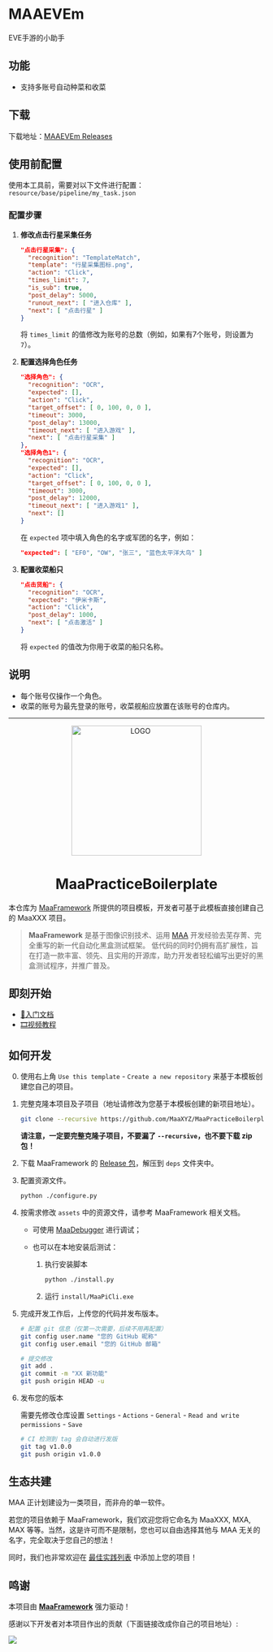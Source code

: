 # MAAEVEm
EVE手游的小助手

## 功能
- 支持多账号自动种菜和收菜

## 下载
下载地址：[MAAEVEm Releases](https://github.com/DGGK233/MAAEVEm/releases)

## 使用前配置

使用本工具前，需要对以下文件进行配置：`resource/base/pipeline/my_task.json`

### 配置步骤

1. **修改点击行星采集任务**
   ```json
   "点击行星采集": {
     "recognition": "TemplateMatch",
     "template": "行星采集图标.png",
     "action": "Click",
     "times_limit": 7,
     "is_sub": true,
     "post_delay": 5000,
     "runout_next": [ "进入仓库" ],
     "next": [ "点击行星" ]
   }
   ```
   将 `times_limit` 的值修改为账号的总数（例如，如果有7个账号，则设置为 `7`）。

2. **配置选择角色任务**
   ```json
   "选择角色": {
     "recognition": "OCR",
     "expected": [],
     "action": "Click",
     "target_offset": [ 0, 100, 0, 0 ],
     "timeout": 3000,
     "post_delay": 13000,
     "timeout_next": [ "进入游戏" ],
     "next": [ "点击行星采集" ]
   },
   "选择角色1": {
     "recognition": "OCR",
     "expected": [],
     "action": "Click",
     "target_offset": [ 0, 100, 0, 0 ],
     "timeout": 3000,
     "post_delay": 12000,
     "timeout_next": [ "进入游戏1" ],
     "next": []
   }
   ```
   在 `expected` 项中填入角色的名字或军团的名字，例如：
   ```json
   "expected": [ "EF0", "OW", "张三", "蓝色太平洋大鸟" ]
   ```

3. **配置收菜船只**
   ```json
   "点击货船": {
     "recognition": "OCR",
     "expected": "伊米卡斯",
     "action": "Click",
     "post_delay": 1000,
     "next": [ "点击激活" ]
   }
   ```
   将 `expected` 的值改为你用于收菜的船只名称。

## 说明
- 每个账号仅操作一个角色。
- 收菜的账号为最先登录的账号，收菜舰船应放置在该账号的仓库内。

---

<!-- markdownlint-disable MD033 MD041 -->
<p align="center">
  <img alt="LOGO" src="https://cdn.jsdelivr.net/gh/MaaAssistantArknights/design@main/logo/maa-logo_512x512.png" width="256" height="256" />
</p>

<div align="center">

# MaaPracticeBoilerplate

</div>

本仓库为 [MaaFramework](https://github.com/MaaXYZ/MaaFramework) 所提供的项目模板，开发者可基于此模板直接创建自己的 MaaXXX 项目。

> **MaaFramework** 是基于图像识别技术、运用 [MAA](https://github.com/MaaAssistantArknights/MaaAssistantArknights) 开发经验去芜存菁、完全重写的新一代自动化黑盒测试框架。
> 低代码的同时仍拥有高扩展性，旨在打造一款丰富、领先、且实用的开源库，助力开发者轻松编写出更好的黑盒测试程序，并推广普及。


## 即刻开始

- [📄入门文档](https://github.com/MaaXYZ/MaaFramework/blob/main/docs/zh_cn/1.1-%E5%BF%AB%E9%80%9F%E5%BC%80%E5%A7%8B.md)
- [🎞️视频教程](https://www.bilibili.com/video/BV1yr421E7MW)

## 如何开发

0. 使用右上角 `Use this template` - `Create a new repository` 来基于本模板创建您自己的项目。

1. 完整克隆本项目及子项目（地址请修改为您基于本模板创建的新项目地址）。

    ```bash
    git clone --recursive https://github.com/MaaXYZ/MaaPracticeBoilerplate.git
    ```

    **请注意，一定要完整克隆子项目，不要漏了 `--recursive`，也不要下载 zip 包！**

2. 下载 MaaFramework 的 [Release 包](https://github.com/MaaXYZ/MaaFramework/releases)，解压到 `deps` 文件夹中。

3. 配置资源文件。

    ```bash
    python ./configure.py
    ```

4. 按需求修改 `assets` 中的资源文件，请参考 MaaFramework 相关文档。

    - 可使用 [MaaDebugger](https://github.com/MaaXYZ/MaaDebugger) 进行调试；
    - 也可以在本地安装后测试：

        1. 执行安装脚本

            ```bash
            python ./install.py
            ```

        2. 运行 `install/MaaPiCli.exe`

5. 完成开发工作后，上传您的代码并发布版本。

    ```bash
    # 配置 git 信息（仅第一次需要，后续不用再配置）
    git config user.name "您的 GitHub 昵称"
    git config user.email "您的 GitHub 邮箱"
    
    # 提交修改
    git add .
    git commit -m "XX 新功能"
    git push origin HEAD -u
    ```

6. 发布您的版本

    需要先修改仓库设置 `Settings` - `Actions` - `General` - `Read and write permissions` - `Save`

    ```bash
    # CI 检测到 tag 会自动进行发版
    git tag v1.0.0
    git push origin v1.0.0
    ```

## 生态共建

MAA 正计划建设为一类项目，而非舟的单一软件。

若您的项目依赖于 MaaFramework，我们欢迎您将它命名为 MaaXXX, MXA, MAX 等等。当然，这是许可而不是限制，您也可以自由选择其他与 MAA 无关的名字，完全取决于您自己的想法！

同时，我们也非常欢迎在 [最佳实践列表](https://github.com/MaaXYZ/MaaFramework#%E6%9C%80%E4%BD%B3%E5%AE%9E%E8%B7%B5) 中添加上您的项目！

## 鸣谢

本项目由 **[MaaFramework](https://github.com/MaaXYZ/MaaFramework)** 强力驱动！

感谢以下开发者对本项目作出的贡献（下面链接改成你自己的项目地址）:

<a href="https://github.com/MaaXYZ/MaaFramework/graphs/contributors">
  <img src="https://contrib.rocks/image?repo=MaaXYZ/MaaFramework&max=1000" />
</a>

